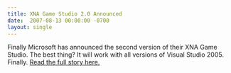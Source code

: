 ```yaml
---
title: XNA Game Studio 2.0 Announced
date:  2007-08-13 00:00:00 -0700
layout: single
---
```


Finally Microsoft has announced the second version of their XNA Game Studio. The best thing? It will work with all versions of Visual Studio 2005. Finally. [Read the full story here.](https://web.archive.org/web/20070830003849/http://blogs.msdn.com/xna/archive/2007/08/13/announcing-xna-game-studio-2-0.aspx)
